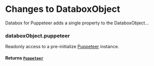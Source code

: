 # Changes to DataboxObject

Databox for Puppeteer adds a single property to the DataboxObject...

### databoxObject.puppeteer

Readonly access to a pre-initialize [Puppeteer](https://pptr.dev/api) instance.

#### **Returns** [`Puppeteer`](https://pptr.dev/api)

